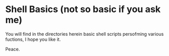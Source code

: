 # Shell Basics (not so basic if you ask me)

You will find in the directories herein basic shell scripts persofming various fuctions, I hope you like it.

Peace.

